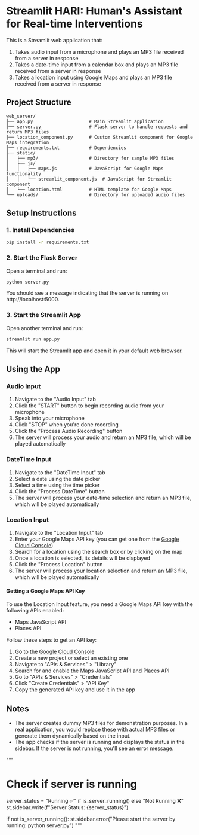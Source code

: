 # Streamlit HARI: Human's Assistant for Real-time Interventions

This is a Streamlit web application that:
1. Takes audio input from a microphone and plays an MP3 file received from a server in response
2. Takes a date-time input from a calendar box and plays an MP3 file received from a server in response
3. Takes a location input using Google Maps and plays an MP3 file received from a server in response

## Project Structure

```
web_server/
├── app.py                     # Main Streamlit application
├── server.py                  # Flask server to handle requests and return MP3 files
├── location_component.py      # Custom Streamlit component for Google Maps integration
├── requirements.txt           # Dependencies
├── static/
│   ├── mp3/                   # Directory for sample MP3 files
│   ├── js/
│   │   ├── maps.js            # JavaScript for Google Maps functionality
│   │   └── streamlit_component.js  # JavaScript for Streamlit component
│   └── location.html          # HTML template for Google Maps
└── uploads/                   # Directory for uploaded audio files
```

## Setup Instructions

### 1. Install Dependencies

```bash
pip install -r requirements.txt
```

### 2. Start the Flask Server

Open a terminal and run:

```bash
python server.py
```

You should see a message indicating that the server is running on http://localhost:5000.

### 3. Start the Streamlit App

Open another terminal and run:

```bash
streamlit run app.py
```

This will start the Streamlit app and open it in your default web browser.

## Using the App

### Audio Input

1. Navigate to the "Audio Input" tab
2. Click the "START" button to begin recording audio from your microphone
3. Speak into your microphone
4. Click "STOP" when you're done recording
5. Click the "Process Audio Recording" button
6. The server will process your audio and return an MP3 file, which will be played automatically

### DateTime Input

1. Navigate to the "DateTime Input" tab
2. Select a date using the date picker
3. Select a time using the time picker
4. Click the "Process DateTime" button
5. The server will process your date-time selection and return an MP3 file, which will be played automatically

### Location Input

1. Navigate to the "Location Input" tab
2. Enter your Google Maps API key (you can get one from the [Google Cloud Console](https://console.cloud.google.com/google/maps-apis/))
3. Search for a location using the search box or by clicking on the map
4. Once a location is selected, its details will be displayed
5. Click the "Process Location" button
6. The server will process your location selection and return an MP3 file, which will be played automatically

#### Getting a Google Maps API Key

To use the Location Input feature, you need a Google Maps API key with the following APIs enabled:
- Maps JavaScript API
- Places API

Follow these steps to get an API key:
1. Go to the [Google Cloud Console](https://console.cloud.google.com/)
2. Create a new project or select an existing one
3. Navigate to "APIs & Services" > "Library"
4. Search for and enable the Maps JavaScript API and Places API
5. Go to "APIs & Services" > "Credentials"
6. Click "Create Credentials" > "API Key"
7. Copy the generated API key and use it in the app

## Notes

- The server creates dummy MP3 files for demonstration purposes. In a real application, you would replace these with actual MP3 files or generate them dynamically based on the input.
- The app checks if the server is running and displays the status in the sidebar. If the server is not running, you'll see an error message.



"""
# Check if server is running
server_status = "Running ✅" if is_server_running() else "Not Running ❌"
st.sidebar.write(f"Server Status: {server_status}")

if not is_server_running():
    st.sidebar.error("Please start the server by running: python server.py")
"""
